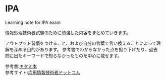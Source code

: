 # IPA
Learning note for IPA exam  

情報処理技術者試験のために勉強した内容をまとめていきます。 

アウトプット習慣をつけること、および自分の言葉で言い換えることによって理解を深める目的があります。
参考書でわからなかった点を掘り下げたり、過去問に出たキーワードで知らなかったものを中心に載せます。

参考書:[キタミ本](https://www.amazon.co.jp/dp/B07L9QXX9J/ref=dp-kindle-redirect?_encoding=UTF8&btkr=1)  
参考サイト:[応用情報技術者ドットコム](https://www.ap-siken.com/)
